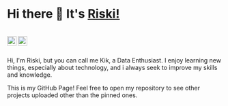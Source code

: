 <!--
**ariskidarma/ariskidarma** is a ✨ _special_ ✨ repository because its `README.md` (this file) appears on your GitHub profile.

Here are some ideas to get you started:

- 🔭 I’m currently working on ...
- 🌱 I’m currently learning ...
- 👯 I’m looking to collaborate on ...
- 🤔 I’m looking for help with ...
- 💬 Ask me about ...
- 📫 How to reach me: ...
- 😄 Pronouns: ...
- ⚡ Fun fact: ...
-->

# Hi there 👋 It's [Riski!](https://github.com/ariskidarma/)

<br/>

<a href="https://www.linkedin.com/in/riski-darmawan-/">
<img align="left" alt="Riski Darmawan" width="22px" src="https://cdn.jsdelivr.net/npm/simple-icons@v3/icons/linkedin.svg" />
</a>
<a href="https://www.instagram.com/ariski_darma/">
<img align="left" alt="Riski Darmawan" width="22px" src="https://cdn.jsdelivr.net/npm/simple-icons@v3/icons/instagram.svg" />
</a>
<br />

<br />

Hi, I'm Riski, but you can call me Kik, a Data Enthusiast. I enjoy learning new things, especially about technology, and i always seek to improve my skills and knowledge.

This is my GitHub Page! Feel free to open my repository to see other projects uploaded other than the pinned ones.


<!-- <img align="right" alt="GIF" src="https://media.giphy.com/media/USV0ym3bVWQJJmNu3N/giphy.gif" /> -->

